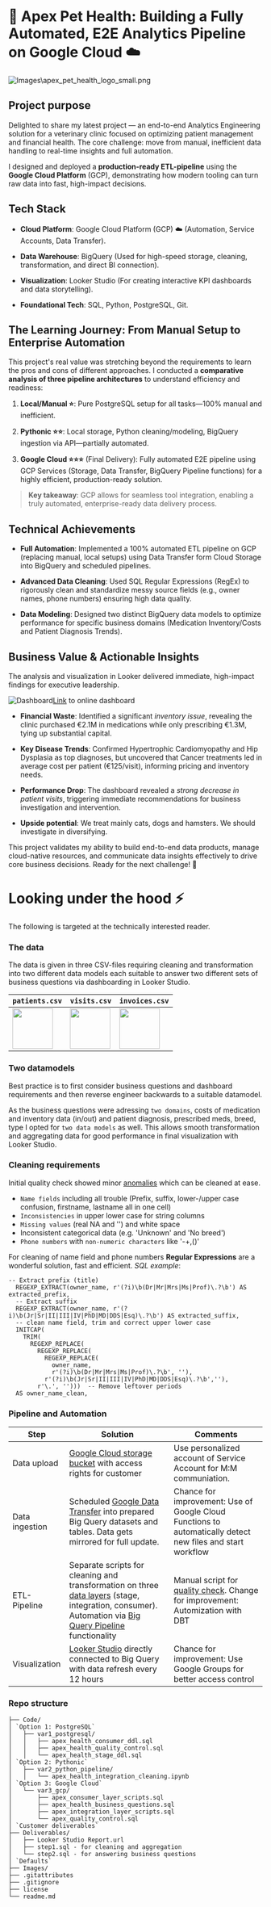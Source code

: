 # 🚀 Apex Pet Health: Building a Fully Automated, E2E Analytics Pipeline on Google Cloud ☁️

![Images\apex_pet_health_logo_small.png](Images/apex_pet_health_logo_small.png)

## Project purpose

Delighted to share my latest project — an end-to-end Analytics Engineering solution for a veterinary clinic focused on optimizing patient management and financial health. The core challenge: move from manual, inefficient data handling to real-time insights and full automation.

I designed and deployed a **production-ready ETL-pipeline** using the **Google Cloud Platform** (GCP), demonstrating how modern tooling can turn raw data into fast, high-impact decisions.

## Tech Stack 

* **Cloud Platform**: Google Cloud Platform (GCP) ☁️ (Automation, Service Accounts, Data Transfer).

* **Data Warehouse**: BigQuery (Used for high-speed storage, cleaning, transformation, and direct BI connection).

* **Visualization**: Looker Studio (For creating interactive KPI dashboards and data storytelling).

* **Foundational Tech**: SQL, Python, PostgreSQL, Git.

## The Learning Journey: From Manual Setup to Enterprise Automation

This project's real value was stretching beyond the requirements to learn the pros and cons of different approaches. I conducted a **comparative analysis of three pipeline architectures** to understand efficiency and readiness:

1. **Local/Manual ⭐**: Pure PostgreSQL setup for all tasks—100% manual and inefficient.

2. **Pythonic ⭐⭐**: Local storage, Python cleaning/modeling, BigQuery ingestion via API—partially automated.

3. **Google Cloud ⭐⭐⭐** (Final Delivery): Fully automated E2E pipeline using GCP Services (Storage, Data Transfer, BigQuery Pipeline functions) for a highly efficient, production-ready solution.

> **Key takeaway**: GCP allows for seamless tool integration, enabling a truly automated, enterprise-ready data delivery process.

## Technical Achievements

* **Full Automation**: Implemented a 100% automated ETL pipeline on GCP (replacing manual, local setups) using Data Transfer form Cloud Storage into BigQuery and scheduled pipelines.

* **Advanced Data Cleaning**: Used SQL Regular Expressions (RegEx) to rigorously clean and standardize messy source fields (e.g., owner names, phone numbers) ensuring high data quality.

* **Data Modeling**: Designed two distinct BigQuery data models to optimize performance for specific business domains (Medication Inventory/Costs and Patient Diagnosis Trends).

## Business Value & Actionable Insights

The analysis and visualization in Looker delivered immediate, high-impact findings for executive leadership.

![Dashboard](Images/apex_dashboard.png)[Link](https://lookerstudio.google.com/s/k1Ack_vEUV8) to online dashboard

* **Financial Waste**: Identified a significant *inventory issue*, revealing the clinic purchased €2.1M in medications while only prescribing €1.3M, tying up substantial capital.

* **Key Disease Trends**: Confirmed Hypertrophic Cardiomyopathy and Hip Dysplasia as top diagnoses, but uncovered that Cancer treatments led in average cost per patient (€125/visit), informing pricing and inventory needs.

* **Performance Drop**: The dashboard revealed a *strong decrease in patient visits*, triggering immediate recommendations for business investigation and intervention.

* **Upside potential**: We treat mainly cats, dogs and hamsters. We should investigate in diversifying.

This project validates my ability to build end-to-end data products, manage cloud-native resources, and communicate data insights effectively to drive core business decisions. Ready for the next challenge! 🚀


# Looking under the hood ⚡

The following is targeted at the technically interested reader.


### The data

The data is given in three CSV-files requiring cleaning and transformation into two different data models each suitable to answer two different sets of business questions via dashboarding in Looker Studio. 

| `patients.csv` | `visits.csv`           | `invoices.csv`      |  
|------------------|---------------------------|----------------------|
| <a href="Images/table_patients.png"><img src="Images/\table_patients.png" width="80"/></a> | <a href="Images/table_visits.png"><img src="Images/table_visits.png" width="80"/></a> | <a href="Images/table_invoices.png"><img src="Images/table_invoices.png" width="80"/></a> |


### Two datamodels

Best practice is to first consider business questions and dashboard requirements and then reverse engineer backwards to a suitable datamodel. 

As the business questions were adressing `two domains`, costs of medication and inventory data (in/out) and patient diagnosis, prescribed meds, breed, type I opted for `two data models` as well. This allows smooth transformation and aggregating data for good performance in final visualization with Looker Studio.

### Cleaning requirements

Initial quality check showed minor [anomalies](Images/GCP_05_data_anomalies.jpg) which can be cleaned at ease.

* ``Name fields`` including all trouble (Prefix, suffix, lower-/upper case confusion, firstname, lastname all in one cell)
* ``Inconsistencies`` in upper lower case for string columns
* ``Missing values`` (real NA and '') and white space
* Inconsistent categorical data (e.g. 'Unknown' and 'No breed')
* ``Phone numbers`` with ``non-numeric characters`` like '-+,()'

For cleaning of name field and phone numbers **Regular Expressions** are a wonderful solution, fast and efficient. *SQL example*:
```
-- Extract prefix (title)
  REGEXP_EXTRACT(owner_name, r'(?i)\b(Dr|Mr|Mrs|Ms|Prof)\.?\b') AS extracted_prefix,
  -- Extract suffix
  REGEXP_EXTRACT(owner_name, r'(?i)\b(Jr|Sr|II|III|IV|PhD|MD|DDS|Esq)\.?\b') AS extracted_suffix,
  -- clean name field, trim and correct upper lower case
  INITCAP(
    TRIM(
      REGEXP_REPLACE(
        REGEXP_REPLACE(
          REGEXP_REPLACE(
            owner_name,
            r'(?i)\b(Dr|Mr|Mrs|Ms|Prof)\.?\b', ''),
          r'(?i)\b(Jr|Sr|II|III|IV|PhD|MD|DDS|Esq)\.?\b',''),
        r'\.', '')))  -- Remove leftover periods
  AS owner_name_clean,
```

### Pipeline and Automation

| Step | Solution           | Comments      |  
|------------------|---------------------------|----------------------|
| Data upload | [Google Cloud storage bucket](Images/GCP_01_cloud_storage.jpg) with access rights for customer | Use personalized account of Service Account for M:M communiation. |
| Data ingestion | Scheduled [Google Data Transfer](Images/GCP_04_automated_datatransfer_check.jpg) into prepared Big Query datasets and tables. Data gets mirrored for full update. | Chance for improvement: Use of Google Cloud Functions to automatically detect new files and start workflow |
| ETL-Pipeline | Separate scripts for cleaning and transformation on three [data layers](Images/gcp_07_tables_ready.jpg) (stage, integration, consumer). Automation via [Big Query Pipeline](Images/gcp_08_pipeline_scheduler.jpg) functionality | Manual script for [quality check](Images/gcp_09_quality_control.jpg). Change for improvement: Automization with DBT |
| Visualization | [Looker Studio](https://lookerstudio.google.com/s/k1Ack_vEUV8) directly connected to Big Query with data refresh every 12 hours | Chance for improvement: Use Google Groups for better access control | 

### Repo structure
```
├── Code/
│ `Option 1: PostgreSQL`
│   ├── var1_postgresql/ 
│   │   ├── apex_health_consumer_ddl.sql
│   │   ├── apex_health_quality_control.sql
│   │   └── apex_health_stage_ddl.sql
│ `Option 2: Pythonic`
│   ├── var2_python_pipeline/ 
│   │   └── apex_health_integration_cleaning.ipynb
│ `Option 3: Google Cloud`
│   └── var3_gcp/
│       ├── apex_consumer_layer_scripts.sql
│       ├── apex_health_business_questions.sql
│       ├── apex_integration_layer_scripts.sql
│       └── apex_quality_control.sql
│ `Customer deliverables`
├── Deliverables/
│   ├── Looker Studio Report.url
│   ├── step1.sql - for cleaning and aggregation
│   └── step2.sql - for answering business questions
│ `Defaults`
├── Images/
├── .gitattributes
├── .gitignore
├── license
└── readme.md
```